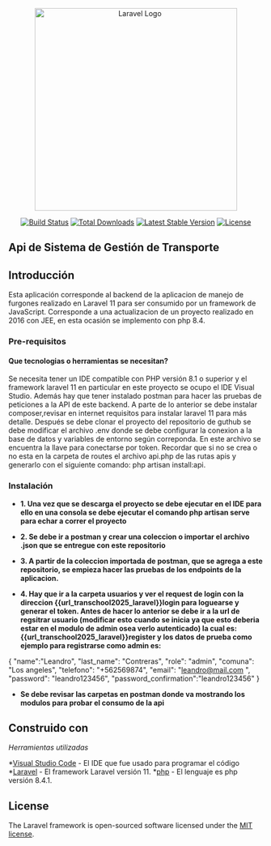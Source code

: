 <p align="center"><a href="https://laravel.com" target="_blank"><img src="https://raw.githubusercontent.com/laravel/art/master/logo-lockup/5%20SVG/2%20CMYK/1%20Full%20Color/laravel-logolockup-cmyk-red.svg" width="400" alt="Laravel Logo"></a></p>

<p align="center">
<a href="https://github.com/laravel/framework/actions"><img src="https://github.com/laravel/framework/workflows/tests/badge.svg" alt="Build Status"></a>
<a href="https://packagist.org/packages/laravel/framework"><img src="https://img.shields.io/packagist/dt/laravel/framework" alt="Total Downloads"></a>
<a href="https://packagist.org/packages/laravel/framework"><img src="https://img.shields.io/packagist/v/laravel/framework" alt="Latest Stable Version"></a>
<a href="https://packagist.org/packages/laravel/framework"><img src="https://img.shields.io/packagist/l/laravel/framework" alt="License"></a>
</p>

## Api de Sistema de Gestión de Transporte 
## Introducción

Esta aplicación corresponde al backend de la aplicacion de manejo de furgones realizado en Laravel 11 para ser consumido por un framework de JavaScript. Corresponde a una actualizacion de un proyecto realizado en 2016 con JEE, en esta ocasión se implemento con php 8.4. 

### Pre-requisitos
#### Que tecnologias o herramientas se necesitan?
Se necesita tener un IDE compatible con PHP versión 8.1 o superior y el framework laravel 11 en particular en este proyecto se ocupo el IDE Visual Studio. Además hay que tener instalado postman para hacer las pruebas de peticiones a la  API de este backend. A parte de lo anterior se debe instalar composer,revisar en internet requisitos para instalar laravel 11 para más detalle. Después se debe clonar el proyecto del repositorio de guthub se debe modificar el archivo .env  donde se debe configurar la conexion a la base de datos y variables de entorno según correponda. En este archivo se encuentra la llave para conectarse por token. Recordar que si no se crea o no esta en la carpeta de routes el archivo api.php  de las rutas apis y generarlo con el siguiente comando: php artisan install:api.

### Instalación 
* **1. Una vez que se descarga el proyecto se debe ejecutar en el IDE  para ello en una consola  se debe ejecutar el comando php artisan serve para echar a correr el proyecto**

* **2. Se debe ir a postman  y crear una coleccion o importar el archivo .json que se entregue con este repositorio**

* **3. A partir de la coleccion importada de postman, que se agrega a este repositorio, se empieza hacer las pruebas de los endpoints de la aplicacion.**
* **4. Hay que ir a la carpeta usuarios y ver el request de login con la direccion {{url_transchool2025_laravel}}login para loguearse y generar el token. Antes de hacer lo anterior se debe ir a la url de regsitrar usuario (modificar esto cuando se inicia ya que esto deberia estar en el modulo de admin osea verlo autenticado) la cual es: {{url_transchool2025_laravel}}register  y los datos de prueba como ejemplo para registrarse como admin es:**

 {
    "name":"Leandro",
    "last_name": "Contreras",
    "role": "admin",
    "comuna": "Los angeles",
    "telefono": "+562569874",
    "email": "leandro@mail.com ",
    "password": "leandro123456",
    "password_confirmation":"leandro123456"
 }

 * **Se debe revisar las carpetas en postman donde va mostrando los modulos para probar el consumo de la api**

 ## Construido con 

 _Herramientas utilizadas_

  *[Visual Studio Code](https://code.visualstudio.com/) - El IDE que fue usado para programar el código
 *[Laravel](https://laravel.com/) - El framework Laravel versión 11.
 *[php](https://www.php.net/) - El lenguaje es php versión 8.4.1.


## License

The Laravel framework is open-sourced software licensed under the [MIT license](https://opensource.org/licenses/MIT).
